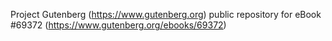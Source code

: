 Project Gutenberg (https://www.gutenberg.org) public repository for
eBook #69372 (https://www.gutenberg.org/ebooks/69372)
